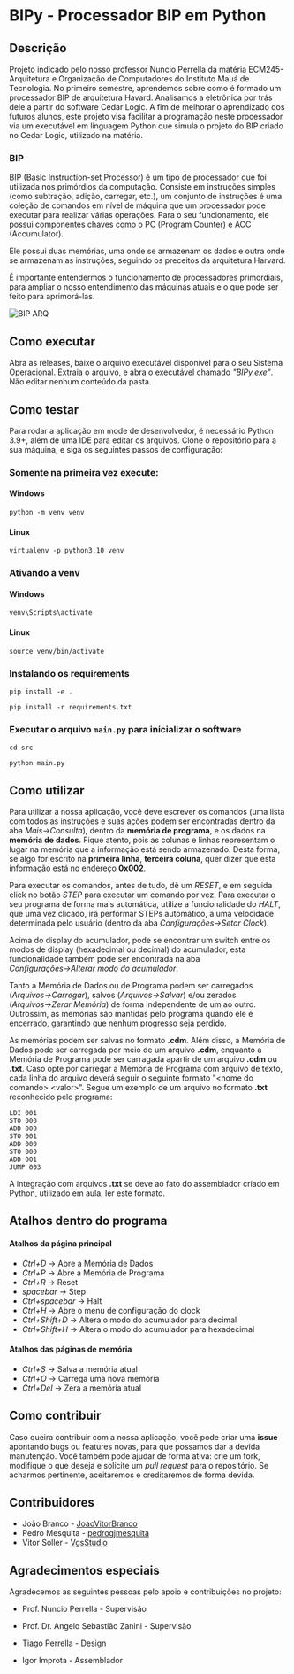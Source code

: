 # BIPy - Processador BIP em Python

## Descrição
Projeto indicado pelo nosso professor Nuncio Perrella da matéria ECM245-Arquitetura e Organização de Computadores do Instituto Mauá de Tecnologia. No primeiro semestre, aprendemos sobre como é formado um processador BIP de arquitetura Havard. Analisamos a eletrônica por trás dele a partir do software Cedar Logic. A fim de melhorar o aprendizado dos futuros alunos, este projeto visa facilitar a programação neste processador via um executável em linguagem Python que simula o projeto do BIP criado no Cedar Logic, utilizado na matéria.

### BIP
BIP (Basic Instruction-set Processor) é um tipo de processador que foi utilizada nos primórdios da computação. Consiste em instruções simples (como subtração, adição, carregar, etc.), um conjunto de instruções é uma coleção de comandos em nível de máquina que um processador pode executar para realizar várias operações. Para o seu funcionamento, ele possui componentes chaves como o PC (Program Counter) e ACC (Accumulator). 

Ele possui duas memórias, uma onde se armazenam os dados e outra onde se armazenam as instruções, seguindo os preceitos da arquitetura Harvard.

É importante entendermos o funcionamento de processadores primordiais, para ampliar o nosso entendimento das máquinas atuais e o que pode ser feito para aprimorá-las.

![BIP ARQ](https://github.com/JoaoVitorBranco/BIPy/assets/81604963/8e55a893-30dc-4ac5-883f-c33a735fcc29)

## Como executar
Abra as releases, baixe o arquivo executável disponível para o seu Sistema Operacional. Extraia o arquivo, e abra o executável chamado *"BIPy.exe"*. Não editar nenhum conteúdo da pasta.

## Como testar
Para rodar a aplicação em mode de desenvolvedor, é necessário Python 3.9+, além de uma IDE para editar os arquivos. Clone o repositório para a sua máquina, e siga os seguintes passos de configuração: 

### Somente na primeira vez execute:

#### Windows

```console
python -m venv venv
```

#### Linux

```
virtualenv -p python3.10 venv
```

### Ativando a venv

#### Windows

```console
venv\Scripts\activate
```

#### Linux

```console
source venv/bin/activate
```

### Instalando os requirements

```console
pip install -e .

pip install -r requirements.txt
```

### Executar o arquivo `main.py` para inicializar o software

```console
cd src

python main.py
```

## Como utilizar
Para utilizar a nossa aplicação, você deve escrever os comandos (uma lista com todos as instruções e suas ações podem ser encontradas dentro da aba *Mais→Consulta*), dentro da **memória de programa**, e os dados na **memória de dados**. Fique atento, pois as colunas e linhas representam o lugar na memória que a informação está sendo armazenado. Desta forma, se algo for escrito na **primeira linha**, **terceira coluna**, quer dizer que esta informação está no endereço **0x002**. 

Para executar os comandos, antes de tudo, dê um *RESET*, e em seguida click no botão *STEP* para executar um comando por vez. Para executar o seu programa de forma mais automática, utilize a funcionalidade do *HALT*, que uma vez clicado, irá performar STEPs automático, a uma velocidade determinada pelo usuário (dentro da aba *Configurações→Setar Clock*).

Acima do display do acumulador, pode se encontrar um switch entre os modos de display (hexadecimal ou decimal) do acumulador, esta funcionalidade também pode ser encontrada na aba *Configurações→Alterar modo do acumulador*.

Tanto a Memória de Dados ou de Programa podem ser carregados (*Arquivos→Carregar*), salvos (*Arquivos→Salvar*) e/ou zerados (*Arquivos→Zerar Memória*) de forma independente de um ao outro. Outrossim, as memórias são mantidas pelo programa quando ele é encerrado, garantindo que nenhum progresso seja perdido.

As memórias podem ser salvas no formato **.cdm**. Além disso, a Memória de Dados pode ser carregada por meio de um arquivo **.cdm**, enquanto a Memória de Programa pode ser carragada apartir de um arquivo **.cdm** ou **.txt**. Caso opte por carregar a Memória de Programa com arquivo de texto, cada linha do arquivo deverá seguir o seguinte formato "\<nome do comando> \<valor>". Segue um exemplo de um arquivo no formato **.txt** reconhecido pelo programa:

```
LDI 001
STO 000
ADD 000
STO 001
ADD 000
STO 000
ADD 001
JUMP 003
```

A integração com arquivos **.txt** se deve ao fato do assemblador criado em Python, utilizado em aula, ler este formato.

## Atalhos dentro do programa
#### Atalhos da página principal
- *Ctrl+D*        → Abre a Memória de Dados
- *Ctrl+P*        → Abre a Memória de Programa
- *Ctrl+R*        → Reset
- *spacebar*      → Step
- *Ctrl+spacebar* → Halt
- *Ctrl+H*        → Abre o menu de configuração do clock
- *Ctrl+Shift+D*  → Altera o modo do acumulador para decimal
- *Ctrl+Shift+H*  → Altera o modo do acumulador para hexadecimal
#### Atalhos das páginas de memória
- *Ctrl+S*      → Salva a memória atual
- *Ctrl+O*      → Carrega uma nova memória
- *Ctrl+Del*    → Zera a memória atual

## Como contribuir
Caso queira contribuir com a nossa aplicação, você pode criar uma **issue** apontando bugs ou features novas, para que possamos dar a devida manutenção. Você também pode ajudar de forma ativa: crie um fork, modifique o que deseja e solicite um *pull request* para o repositório. Se acharmos pertinente, aceitaremos e creditaremos de forma devida.

## Contribuidores
- João Branco - [JoaoVitorBranco](https://github.com/JoaoVitorBranco)
- Pedro Mesquita - [pedrogjmesquita](https://github.com/pedrogjmesquita)
- Vitor Soller - [VgsStudio](https://github.com/VgsStudio)

## Agradecimentos especiais
Agradecemos as seguintes pessoas pelo apoio e contribuições no projeto:

- Prof. Nuncio Perrella - Supervisão

- Prof. Dr. Angelo Sebastião Zanini - Supervisão

- Tiago Perrella - Design

- Igor Improta - Assemblador
